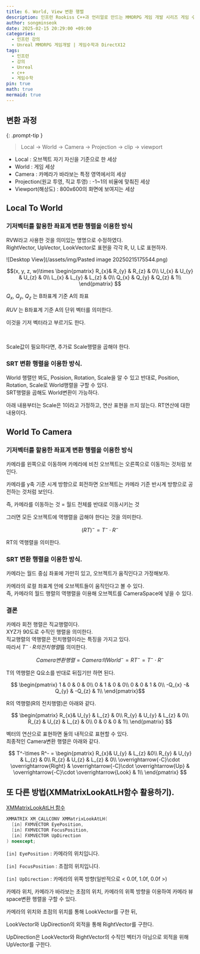 ```yaml
---
title: 6. World, View 변환 행렬
description: 인프런 Rookiss C++과 언리얼로 만드는 MMORPG 게임 개발 시리즈 게임 수학과 DirectX12을 듣고 리뷰한 내용입니다.
author: songminseok
date: 2025-02-15 20:29:00 +09:00
categories:
  - 인프런 강의
  - Unreal MMORPG 게임개발 | 게임수학과 DirectX12
tags:
  - 인프런
  - 강의
  - Unreal
  - c++
  - 게임수학
pin: true
math: true
mermaid: true
---
```


## 변환 과정

{: .prompt-tip }
> Local -> World -> Camera -> Projection -> clip -> viewport

- Local : 오브젝트 자기 자신을 기준으로 한 세상  
- World : 게임 세상  
- Camera : 카메라가 바라보는 특정 영역에서의 세상  
- Projection(원교 투영, 직교 투영) : -1~1의 비율에 맞춰진 세상  
- Viewport(해상도) : 800x600의 화면에 보여지는 세상  

## Local To World
### 기저벡터를 할용한 좌표계 변환 행렬을 이용한 방식
RVW라고 사용한 것을 의미있는 명명으로 수정하였다.   
RightVector, UpVector, LookVector로 표현을 각각 R, U, L로 표현하자.   

![Desktop View](/assets/img/Pasted image 20250215175544.png)  

$$(x, y, z, w)\times
 \begin{pmatrix}
  R_{x}& R_{y} & R_{z} & 0\\
  U_{x} & U_{y} & U_{z} & 0\\
  L_{x} & L_{y} & L_{z} & 0\\
  Q_{x} & Q_{y} & Q_{z} & 1\\
 \end{pmatrix} $$   

$Q_x$, $Q_y$, $Q_z$ 는 B좌표계 기준 A의 좌표   

$R U V$ 는 B좌표계 기준 A의 단위 벡터를 의미한다.   

이것을 기저 벡터라고 부르기도 한다.   

<br>

Scale값이 필요하다면, 추가로 Scale행렬을 곱해야 한다.

### SRT 변환 행렬을 이용한 방식.
World 행렬만 봐도, Posision, Rotation, Scale을 알 수 있고 반대로, Position, Rotation, Scale로 World행렬을 구할 수 있다.   
SRT행렬을 곱해도 World변환이 가능하다.   

아래 내용부터는 Scale은 1이라고 가정하고, 연산 표현을 쓰지 않는다. RT연산에 대한 내용이다.   

## World To Camera
### 기저벡터를 할용한 좌표계 변환 행렬을 이용한 방식
카메라를 왼쪽으로 이동하며 카메라에 비친 오브젝트는 오른쪽으로 이동하는 것처럼 보인다.   

카메라를 y축 기준 시계 방향으로 회전하면 오브젝트는 카메라 기준 반시계 방향으로 공전하는 것처럼 보인다.   

즉, 카메라를 이동하는 것 = 월드 전체를 반대로 이동시키는 것   

그러면 모든 오브젝트에 역행렬을 곱해야 한다는 것을 의미한다.

$$(RT)^- = T^- \cdot R^-$$

RT의 역행렬을 의미한다.

### SRT 변환 행렬을 이용한 방식.
카메라는 월드 중심 좌표에 가만히 있고, 오브젝트가 움직인다고 가정해보자.   

카메라의 로컬 좌표계 안에 오브젝트들이 움직인다고 볼 수 있다.   
즉, 카메라의 월드 행렬의 역행렬을 이용해 오브젝트를 CameraSpace에 넣을 수 있다.  

### 결론

카메라 회전 행렬은 직교행렬이다.   
XYZ가 90도로 수직인 행렬을 의미한다.   
직교행렬의 역행렬은 전치행렬이라는 특징을 가지고 있다.    
따라서 $T^- \cdot R의 전치행렬$를 의미한다.   

$$Camera변환행렬 = Camera의 World^- = RT^- = T^- \cdot R^-$$

T의 역행렬은 Q요소를 반대로 뒤집기만 하면 된다.   

$$ \begin{pmatrix}
  1 & 0 & 0 & 0\\
  0 & 1 & 0 & 0\\
  0 & 0 & 1 & 0\\
  -Q_{x} -& Q_{y} & -Q_{z} & 1\\
 \end{pmatrix}$$   

R의 역행렬(R의 전치행렬)은 아래와 같다.    

$$
 \begin{pmatrix}
  R_{x}& U_{y} & L_{z} & 0\\
  R_{y} & U_{y} & L_{z} & 0\\
  R_{z} & U_{z} & L_{z} &  0\\
  0 & 0 & 0 & 1\\
 \end{pmatrix} $$ 

벡터의 연산으로 표현하면 둘의 내적으로 표현할 수 있다.  
최종적인 Camera변환 행렬은 아래와 같다.  

$$ T^-\times
 R^- = \begin{pmatrix}
  R_{x}& U_{y} & L_{z} &0\\
  R_{y} & U_{y} & L_{z} & 0\\
  R_{z} & U_{z} & L_{z} &  0\\
  \overrightarrow{-C}\cdot \overrightarrow{Right}  & \overrightarrow{-C}\cdot \overrightarrow{Up}  & \overrightarrow{-C}\cdot \overrightarrow{Look}  & 1\\
 \end{pmatrix} $$ 



## 또 다른 방법(XMMatrixLookAtLH함수 활용하기).   

[XMMatrixLookAtLH 함수](https://learn.microsoft.com/ko-kr/windows/win32/api/directxmath/nf-directxmath-xmmatrixlookatlh)

```C++
XMMATRIX XM_CALLCONV XMMatrixLookAtLH(
  [in] FXMVECTOR EyePosition,
  [in] FXMVECTOR FocusPosition,
  [in] FXMVECTOR UpDirection
) noexcept;
```

`[in] EyePosition` : 카메라의 위치입니다.

`[in] FocusPosition` : 초점의 위치입니다.

`[in] UpDirection` : 카메라의 위쪽 방향(일반적으로 < 0.0f, 1.0f, 0.0f >)

카메라 위치, 카메라가 바라보는 초점의 위치, 카메라의 위쪽 방향을 이용하여 카메라 뷰 space변환 행렬을 구할 수 있다.   

카메라의 위치와 초점의 위치를 통해 LookVector를 구한 뒤,    

LookVector와 UpDirection의 외적을 통해 RightVector를 구한다.   

UpDirection은 LookVector와 RightVector의 수직인 벡터가 아님으로 외적을 위해 UpVector를 구한다.  
